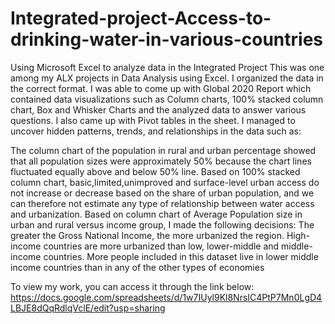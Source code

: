 # Integrated-project-Access-to-drinking-water-in-various-countries
Using Microsoft Excel to analyze data in the Integrated Project
This was one among my ALX projects in Data Analysis using Excel. 
I organized the data in the correct format. I was able to come up
with Global 2020 Report which contained data visualizations such as Column charts, 100% stacked column chart, Box and Whisker Charts and the analyzed data to answer various questions. I also came up with Pivot tables in the sheet.
I managed to uncover hidden patterns, trends, and relationships in the data such as:

The column chart of the population in rural and urban percentage showed that all population sizes were approximately 50% because the chart lines fluctuated equally above and below 50% line.
Based on 100% stacked column chart, basic,limited,unimproved and surface-level urban access do not increase or decrease based on the share of urban 
population, and we can therefore not estimate any type of relationship between water access and urbanization.
Based on column chart of Average Population size in urban and rural versus income group, I made the following decisions:
The greater the Gross National Income, the more urbanized the region.
High-income countries are more urbanized than low, lower-middle and middle-income countries.
More people included in this dataset live in lower middle income countries than in any of the other types of economies

To view my work, you can access it through the link below:
https://docs.google.com/spreadsheets/d/1w7IUyl9Kl8NrsIC4PtP7Mn0LgD4LBJE8dQqRdlqVclE/edit?usp=sharing

